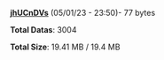 [**jhUCnDVs**](/data/jhUCnDVs.txt) (05/01/23 - 23:50)- 77 bytes

**Total Datas**: 3004

**Total Size**: 19.41 MB / 19.4 MB